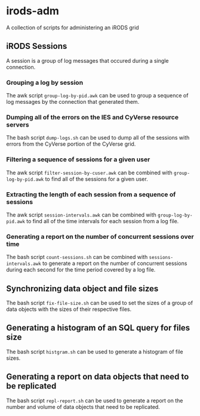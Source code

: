 # irods-adm
A collection of scripts for administering an iRODS grid

## iRODS Sessions

A session is a group of log messages that occured during a single connection.

### Grouping a log by session

The awk script `group-log-by-pid.awk` can be used to group a sequence of log messages by the 
connection that generated them.

### Dumping all of the errors on the IES and CyVerse resource servers

The bash script `dump-logs.sh` can be used to dump all of the sessions with errors from the CyVerse portion of the CyVerse grid.

### Filtering a sequence of sessions for a given user

The awk script `filter-session-by-cuser.awk` can be combined with `group-log-by-pid.awk` to find all of the sessions for a given user.

### Extracting the length of each session from a sequence of sessions

The awk script `session-intervals.awk` can be combined with `group-log-by-pid.awk` to find all of the time intervals for each session from a log file.

### Generating a report on the number of concurrent sessions over time

The bash script `count-sessions.sh` can be combined with `sessions-intervals.awk` to generate a report on the number of concurrent sessions during each second for the time period covered by a log file.

## Synchronizing data object and file sizes

The bash script `fix-file-size.sh` can be used to set the sizes of a group of data objects with the sizes of their respective files.

## Generating a histogram of an SQL query for files size

The bash script `histgram.sh` can be used to generate a histogram of file sizes.

## Generating a report on data objects that need to be replicated

The bash script `repl-report.sh` can be used to generate a report on the number and volume of data objects that need to be replicated.

